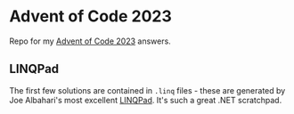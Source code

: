 # Advent of Code 2023

Repo for my [Advent of Code 2023](https://adventofcode.com/2023) answers.

## LINQPad

The first few solutions are contained in `.linq` files - these are generated by Joe Albahari's most excellent [LINQPad](https://www.linqpad.net/). It's such a great .NET scratchpad.